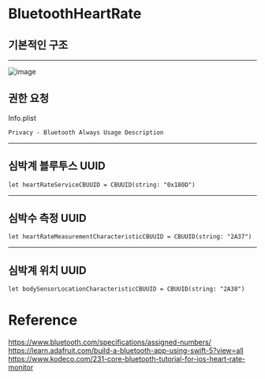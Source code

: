 # BluetoothHeartRate
## 기본적인 구조
---
![image](https://user-images.githubusercontent.com/68246962/233295982-a58b9fc6-6b97-4228-b720-2838afdf85b7.png)

## 권한 요청
Info.plist
~~~
Privacy - Bluetooth Always Usage Description
~~~
---

## 심박계 블루투스 UUID
~~~
let heartRateServiceCBUUID = CBUUID(string: "0x180D")
~~~
---
## 심박수 측정 UUID
~~~
let heartRateMeasurementCharacteristicCBUUID = CBUUID(string: "2A37")
~~~
---
## 심박계 위치 UUID
~~~
let bodySensorLocationCharacteristicCBUUID = CBUUID(string: "2A38")
~~~

# Reference
https://www.bluetooth.com/specifications/assigned-numbers/   
https://learn.adafruit.com/build-a-bluetooth-app-using-swift-5?view=all    
https://www.kodeco.com/231-core-bluetooth-tutorial-for-ios-heart-rate-monitor
